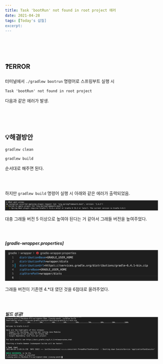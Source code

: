 ```yaml
---
title: Task 'bootRun' not found in root project 에러 
date: 2021-04-28
tags: [Today's 삽질]
excerpt: 
---
```


<br/>
<br/>
<br/>


## ❓ERROR 
터미널에서 ``` ./gradlew bootrun ``` 명령어로 스프링부트 실행 시 

```
Task 'bootRun' not found in root project
``` 
다음과 같은 에러가 발생.

<br/>
<br/>
<br/>

## 💡해결방안 

```
gradlew clean
```

```
gradlew build
```
 순서대로 해주면 된다. 

 <br/>
<br/>


하지만 ``` gradlew build ``` 명령어 실행 시  아래와 같은 에러가 출력되었음. 

![springboot-build-error.](./../images/springboot-build-error.png)

대충 그래들 버전 5 이상으로 높여야 된다는 거 같아서 그래들 버전을 높여주었다. 

 <br/>
<br/>

***[gradle-wrapper.properties]***

![springboot-wrapper](./../images/springboot-wrapper.png)

그래들 버전이 기존엔 4.*대 였던 것을 6점대로 올려주었다. 

 <br/>
<br/>

***빌드 성공!***
![springboot-wrapper](./../images/springboot-build-success.png)
